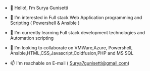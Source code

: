 - 👋 Hello!, I’m Surya Gunisetti

- 👀 I’m interested in Full stack Web Application programming and Scripting ( Powershell & Ansible )

- 🌱 I’m currently learning Full stack development technologies and Automation scripting 

- 💞️ I’m looking to collaborate on VMWare,Azure, Powershell, Ansible,HTML,CSS,Javascript,Coldfusion,PHP and MS SQL

- 📫 I'm reachable on E-mail ( Surya7gunisetti@gmail.com)

<!---
surya-gunisetti/surya-gunisetti is a ✨ special ✨ repository because its `README.md` (this file) appears on your GitHub profile.
You can click the Preview link to take a look at your changes.
--->
